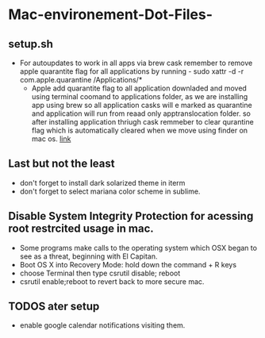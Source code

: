 # Mac-environement-Dot-Files-

## setup.sh
* For autoupdates to work in all apps via brew cask remember to remove apple quarantite flag for all applications by running -  sudo xattr -d -r com.apple.quarantine /Applications/*
	* Apple add quarantite flag to all application downladed and moved using terminal coomand to applications folder, as we are installing app using brew so all application casks will e marked as quarantine and application will run from reaad only apptranslocation folder. so after installing application thriugh cask remmeber to clear qurantine flag which is automatically cleared when we move using finder on mac os. [link](https://lapcatsoftware.com/articles/app-translocation.html)


## Last but not the least
* don't forget to install dark solarized theme in iterm
* don't forget to select mariana color scheme in sublime.


## Disable System Integrity Protection for acessing root restrcited usage in mac.
* Some programs make calls to the operating system which OSX began to see as a threat, beginning with El Capitan.
* Boot OS X into Recovery Mode: hold down the command + R keys
* choose Terminal then type csrutil disable; reboot
* csrutil enable;reboot to revert back to more secure mac.

## TODOS ater setup
* enable google calendar notifications visiting them.



